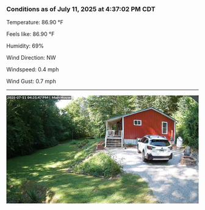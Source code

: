 ### Conditions as of July 11, 2025 at 4:37:02 PM CDT 

Temperature: 86.90 &deg;F

Feels like: 86.90 &deg;F

Humidity: 69%

Wind Direction: NW

Windspeed: 0.4 mph

Wind Gust: 0.7 mph

---

<img src="./images/latest.jpeg"/>

